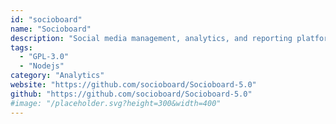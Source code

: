```yaml
---
id: "socioboard"
name: "Socioboard"
description: "Social media management, analytics, and reporting platform supporting nine social media networks out-of-the-box."
tags:
  - "GPL-3.0"
  - "Nodejs"
category: "Analytics"
website: "https://github.com/socioboard/Socioboard-5.0"
github: "https://github.com/socioboard/Socioboard-5.0"
#image: "/placeholder.svg?height=300&width=400"
---
```


